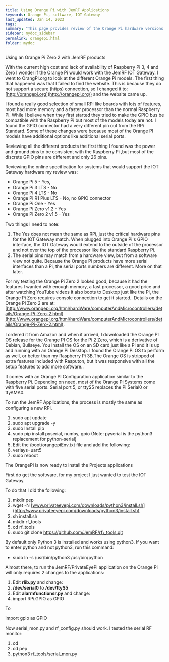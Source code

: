 ```yaml
---
title: Using Orange Pi with JemRF Applications
keywords: Orange Pi, software, IOT Gateway
last_updated: Jan 14, 2023
tags:
summary: "This page provides review of the Orange Pi hardware versions with JemRF IOT Gateway."
sidebar: mydoc_sidebar
permalink: orangepi.html
folder: mydoc
---
```


Using an Orange Pi Zero 2 with JemRF products

With the current high cost and lack of availability of Raspberry Pi 3, 4 and Zero I wonder if the Orange Pi would work with the JemRF IOT Gateway.
I went to OrangPI.org to look at the different Orange Pi models. The first thing that happened was that I failed to find the website.  This is because they do not support a secure (https) connection, so I changed it to:
 [http://orangepi.org](http://orangepi.org/) and the website came up.

I found a really good selection of small RPi like boards with lots of features, most had more memory and a faster processor than the normal Raspberry Pi.  While I believe when they first started they tried to make the GPIO bus be compatible with the Raspberry Pi but most of the models today are not. I found the GPIO connector had a very different pin out from the RPi Standard. Some of these changes were because most of the Orange PI models have additional options like additional serial ports.

Reviewing all the different products the first thing I found was the power and ground pins to be consistent with the Raspberry Pi ,but most of the discrete GPIO pins are different  and only 26 pins.

Reviewing the online specification for systems that would support the IOT Gateway hardware my review was:


- Orange Pi 5 - Yes,
- Orange Pi 3 LTS - No
- Orange Pi 4 LTS - No
- Orange Pi R1 Plus LTS - No, no GPIO connector
- Orange Pi One - Yes
- Orange Pi Zero v1.2 - Yes
- Orange Pi Zero 2 v1.5 - Yes

Two things I need to note:

1. The Yes does not mean the same as RPi, just the critical hardware pins for the IOT Gateway match. When plugged into Orange Pi's GPIO interface, the IOT Gateway would extend to the outside of the processor and not over the top of the processor like the standard Raspberry Pi.
2. The serial pins may match from a hardware view, but from a software view not quite. Because the Orange Pi products have more serial interfaces than a Pi, the serial ports numbers are different. More on that later.

For my testing the Orange Pi Zero 2 looked good, because it had the features I wanted with enough memory, a fast processor, a good price and after watching YouTube videos it also boots to Desktop just like the Pi, the Orange Pi Zero requires console connection to get it started..
Details on the Orange Pi Zero 2 are at:
 [http://www.orangepi.org/html/hardWare/computerAndMicrocontrollers/details/Orange-Pi-Zero-2.html](http://www.orangepi.org/html/hardWare/computerAndMicrocontrollers/details/Orange-Pi-Zero-2.html).

 I ordered it from Amazon and when it arrived, I downloaded the Orange PI OS release for the Orange PI OS for the Pi 2 Zero, which is a derivative of Debian, Bullseye. You Install the OS on an SD card just like a Pi and it is up and running with an Orange Pi Desktop. I found the Orange Pi OS to perform as well, or better than my Raspberry Pi 3B.The Orange OS is stripped of extra features included with Rasputon, but it was responsive with all the setup features to add more software..

It comes with an Orange PI Configuration application similar to the Raspberry Pi.  Depending on need, most of the Orange Pi Systems come with five serial ports.  Serial port 5, or ttyS5 replaces the Pi Serial0 or ttyAMA0.

To run the JemRF Applications, the process is mostly the same as configuring a new RPi.

1. sudo apt update
2. sudo apt upgrade -y
3. sudo Install pip
4. sudo pip install pyserial, numby, gpio (Note: pyserial is the python3 replacement for python-serial)
5. Edit the /boot/orangepiEnv.txt file and add the following:
  1. verlays=uart5
6. sudo reboot

The OrangePi is now ready to install the Projects applications

First do get the software, for my project I just wanted to test the IOT Gateway.

To do that I did the following:

1. mkdir pep
2. wget -N [www.privateeyepi.com/downloads/python3/install.sh](http://www.privateeyepi.com/downloads/python3/install.sh)
3. sh install.sh
4. mkdir rf\_tools
5. cd rf\_tools
6. sudo git clone https://github.com/JemRF/rf\_tools.git

By default only Python 3 is installed and works using python3. If you want to enter python and not python3, run this command:

- sudo ln -s /usr/bin/python3 /usr/bin/python

Almost there, to run the JemRF/PrivateEyePi application on the Orange Pi will only requires 2 changes to the applications:

1. Edit **rlib.py** and change:
  1. **/dev/serial0** to **/dev/ttyS5**
2. Edit **alarmfunctionsr.py** and change:
  1. import RPi.GPIO as GPIO

To

import gpio as GPIO

Now serial\_mon.py and rf\_config.py should work. I tested the serial RF monitor:

1. cd
2. cd pep
3. python3 rf\_tools/serial\_mon.py
